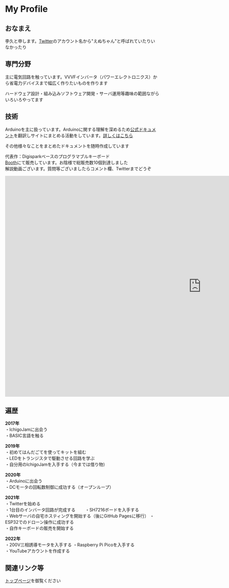 # My Profile

## おなまえ

李久と申します。[Twitter](https://twitter.com/Nch_MOSFET)のアカウント名から"えぬちゃん"と呼ばれていたりいなかったり

## 専門分野

主に電気回路を触っています。VVVFインバータ（パワーエレクトロニクス）から省電力デバイスまで幅広く作りたいものを作ります

ハードウェア設計・組み込みソフトウェア開発・サーバ運用等趣味の範囲ながらいろいろやってます

## 技術

Arduinoを主に扱っています。Arduinoに関する理解を深めるため[公式ドキュメント](https://www.arduino.cc/reference/en/)を翻訳しサイトにまとめる活動をしています。[詳しくはこちら](https://github.com/Nch-Lab/docs/tree/ref/Arduino/ref)

その他様々なことをまとめたドキュメントを随時作成しています

代表作：Digisparkベースのプログラマブルキーボード  
[Booth](https://nch-mosfet.booth.pm/items/3342532)にて販売しています。お陰様で総販売数10個到達しました  
解説動画ございます。質問等ございましたらコメント欄、Twitterまでどうぞ

<iframe width="1280" height="720" src="https://www.youtube.com/embed/VGV5Y5Z--bU" title="DigiKeyboardのファームウェア更新方法説明" frameborder="0" allow="accelerometer; autoplay; clipboard-write; encrypted-media; gyroscope; picture-in-picture" allowfullscreen></iframe>

## 遍歴

**2017年**  
・IchigoJamに出会う  
・BASIC言語を触る

**2019年**  
・初めてはんだごてを使ってキットを組む  
・LEDをトランジスタで駆動させる回路を学ぶ  
・自分用のIchigoJamを入手する（今までは借り物）

**2020年**  
・Arduinoに出会う  
・DCモータの回転数制御に成功する（オープンループ）

**2021年**  
・Twitterを始める  
・1台目のインバータ回路が完成する　　
・SH7216ボードを入手する  
・Webサーバの自宅ホスティングを開始する（後にGitHub Pagesに移行）
・ESP32でのドローン操作に成功する  
・自作キーボードの販売を開始する

**2022年**  
・200V三相誘導モータを入手する
・Raspberry Pi Picoを入手する  
・YouTubeアカウントを作成する

## 関連リンク等

[トップページ](../README.md#外部リンク)を御覧ください
